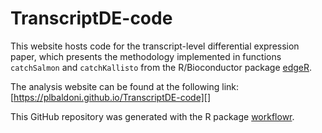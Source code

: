 # TranscriptDE-code

This website hosts code for the transcript-level differential expression paper, which presents the methodology implemented in functions `catchSalmon` and `catchKallisto` from the R/Bioconductor package [edgeR](https://bioconductor.org/packages/release/bioc/html/edgeR.html). 

The analysis website can be found at the following link: [https://plbaldoni.github.io/TranscriptDE-code][]

This GitHub repository was generated with the R package [workflowr][].

[workflowr]: https://github.com/workflowr/workflowr
